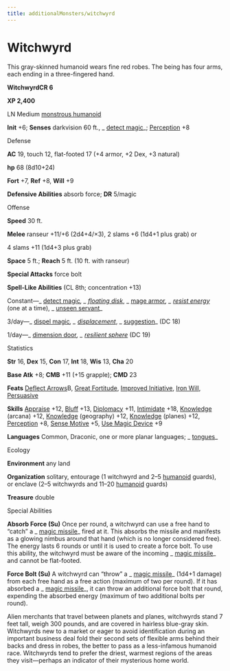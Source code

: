```yaml
---
title: additionalMonsters/witchwyrd
---
```

# Witchwyrd 

This gray-skinned humanoid wears fine red robes. The being has four arms, each ending in a three-fingered hand.

**WitchwyrdCR 6**

**XP 2,400**

LN Medium [monstrous humanoid](monsters/creatureTypes#_monstrous-humanoid)

**Init** +6; **Senses** darkvision 60 ft., _ [detect magic](additionalMonsters/../spells/detectMagic#_detect-magic)_; [Perception](additionalMonsters/../skills/perception#_perception) +8

Defense

**AC** 19, touch 12, flat-footed 17 (+4 armor, +2 Dex, +3 natural)

**hp** 68 (8d10+24)

**Fort** +7, **Ref** +8, **Will** +9

**Defensive Abilities** absorb force; **DR** 5/magic

Offense

**Speed** 30 ft.

**Melee** ranseur +11/+6 (2d4+4/×3), 2 slams +6 (1d4+1 plus grab) or

4 slams +11 (1d4+3 plus grab)

**Space** 5 ft.; **Reach** 5 ft. (10 ft. with ranseur)

**Special Attacks** force bolt

**Spell-Like Abilities** (CL 8th; concentration +13)

Constant—_ [detect magic](additionalMonsters/../spells/detectMagic#_detect-magic)_, _ [floating disk](additionalMonsters/../spells/floatingDisk#_floating-disk)_, _ [mage armor](additionalMonsters/../spells/mageArmor#_mage-armor)_, _ [resist energy](additionalMonsters/../spells/resistEnergy#_resist-energy)_ (one at a time), _ [unseen servant](additionalMonsters/../spells/unseenServant#_unseen-servant)_

3/day—_ [dispel magic](additionalMonsters/../spells/dispelMagic#_dispel-magic)_, _ [displacement](additionalMonsters/../spells/displacement#_displacement)_, _ [suggestion](additionalMonsters/../spells/suggestion#_suggestion)_ (DC 18)

1/day—_ [dimension door](additionalMonsters/../spells/dimensionDoor#_dimension-door)_, _ [resilient sphere](additionalMonsters/../spells/resilientSphere#_resilient-sphere)_ (DC 19)

Statistics

**Str** 16, **Dex** 15, **Con** 17, **Int** 18, **Wis** 13, **Cha** 20

**Base Atk** +8; **CMB** +11 (+15 grapple); **CMD** 23

**Feats** [Deflect Arrows](additionalMonsters/../feats#_deflect-arrows)B, [Great Fortitude](additionalMonsters/../feats#_great-fortitude), [Improved Initiative](additionalMonsters/../feats#_improved-initiative), [Iron Will](additionalMonsters/../feats#_iron-will), [Persuasive](additionalMonsters/../feats#_persuasive)

**Skills** [Appraise](additionalMonsters/../skills/appraise#_appraise) +12, [Bluff](additionalMonsters/../skills/bluff#_bluff) +13, [Diplomacy](additionalMonsters/../skills/diplomacy#_diplomacy) +11, [Intimidate](additionalMonsters/../skills/intimidate#_intimidate) +18, [Knowledge](additionalMonsters/../skills/knowledge#_knowledge) (arcana) +12, [Knowledge](additionalMonsters/../skills/knowledge#_knowledge) (geography) +12, [Knowledge](additionalMonsters/../skills/knowledge#_knowledge) (planes) +12, [Perception](additionalMonsters/../skills/perception#_perception) +8, [Sense Motive](additionalMonsters/../skills/senseMotive#_sense-motive) +5, [Use Magic Device](additionalMonsters/../skills/useMagicDevice#_use-magic-device) +9

**Languages** Common, Draconic, one or more planar languages; _ [tongues](additionalMonsters/../spells/tongues#_tongues)_

Ecology

**Environment** any land

**Organization** solitary, entourage (1 witchwyrd and 2–5 [humanoid](monsters/creatureTypes#_humanoid) guards), or enclave (2–5 witchwyrds and 11–20 [humanoid](monsters/creatureTypes#_humanoid) guards)

**Treasure** double

Special Abilities

**Absorb Force (Su)** Once per round, a witchwyrd can use a free hand to “catch” a _ [magic missile](additionalMonsters/../spells/magicMissile#_magic-missile)_ fired at it. This absorbs the missile and manifests as a glowing nimbus around that hand (which is no longer considered free). The energy lasts 6 rounds or until it is used to create a force bolt. To use this ability, the witchwyrd must be aware of the incoming _ [magic missile](additionalMonsters/../spells/magicMissile#_magic-missile)_ and cannot be flat-footed.

**Force Bolt (Su)** A witchwyrd can “throw” a _ [magic missile](additionalMonsters/../spells/magicMissile#_magic-missile)_ (1d4+1 damage) from each free hand as a free action (maximum of two per round). If it has absorbed a _ [magic missile](additionalMonsters/../spells/magicMissile#_magic-missile)_, it can throw an additional force bolt that round, expending the absorbed energy (maximum of two additional bolts per round).

Alien merchants that travel between planets and planes, witchwyrds stand 7 feet tall, weigh 300 pounds, and are covered in hairless blue-gray skin. Witchwyrds new to a market or eager to avoid identification during an important business deal fold their second sets of flexible arms behind their backs and dress in robes, the better to pass as a less-infamous humanoid race. Witchwyrds tend to prefer the driest, warmest regions of the areas they visit—perhaps an indicator of their mysterious home world.

